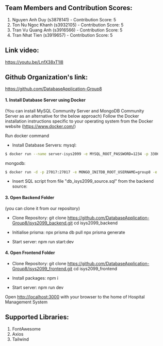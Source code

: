 ## Team Members and Contribution Scores:
1. Nguyen Anh Duy (s3878141) - Contribution Score: 5
2. Ton Nu Ngoc Khanh (s3932105) - Contribution Score: 5
3. Tran Vu Quang Anh (s3916566) - Contribution Score: 5
4. Tran Nhat Tien (s3919657) - Contribution Score: 5

## Link video:
https://youtu.be/LnfX38xT1l8

## Github Organization's link: 
https://github.com/DatabaseApplication-Group8 

#### 1. Install Database Server using Docker
(You can install MySQL Community Server and MongoDB Community Server as an alternative for the below approach)
Follow the Docker installation instructions specific to your operating system from the Docker website (https://www.docker.com/)

Run docker command
- Install Database Servers:
mysql:
```bash
$ docker run --name server-isys2099 -e MYSQL_ROOT_PASSWORD=1234 -p 3306:3306 -d mysql
```
mongodb: 
```bash
$ docker run -d -p 27017:27017 -e MONGO_INITDB_ROOT_USERNAME=group8 -e MONGO_INITDB_ROOT_PASSWORD=1234  --name mongo-isys2099 mongo
```

- Insert SQL script from file "db_isys2099_source.sql" from the backend source:

#### 3. Open Backend Folder
(you can clone it from our repository)

- Clone Repository:
    git clone https://github.com/DatabaseApplication-Group8/isys2099_backend.git
    cd isys2099_backend

- Initialise prisma: 
    npx prisma db pull
    npx prisma generate

- Start server: npm run start:dev

#### 4. Open Frontend Folder
- Clone Repository:
    git clone https://github.com/DatabaseApplication-Group8/isys2099_frontend.git
    cd isys2099_frontend

- Install packages: npm i

- Start server: npm run dev

Open [http://localhost:3000](http://localhost:3000) with your browser to the home of Hospital Management System

## Supported Libraries:
1. FontAwesome
2. Axios 
3. Tailwind
